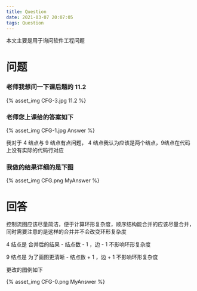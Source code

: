```yaml
---
title: Question
date: 2021-03-07 20:07:05
tags: Question
---
```


本文主要是用于询问软件工程问题
<!--more-->

# 问题

### 老师我想问一下课后题的 11.2 

{% asset_img CFG-3.jpg 11.2 %}

### 老师您上课给的答案如下

{% asset_img CFG-1.jpg Answer %}

我对于 4 结点与 9 结点有点问题，
4 结点我认为应该是两个结点，9结点在代码上没有实际的代码行对应

### 我做的结果详细的是下图

{% asset_img CFG.png MyAnswer %}

# 回答

控制流图应该尽量简洁，便于计算环形复杂度，顺序结构能合并的应该尽量合并，同时需要注意的是这样的合并并不会改变环形复杂度

4 结点是 合并后的结果 -     结点数 - 1 ，边 - 1 不影响环形复杂度

9 结点是 为了画图更清晰 - 结点数 + 1 ，边 + 1 不影响环形复杂度

更改的图例如下

{% asset_img CFG-0.png MyAnswer %}